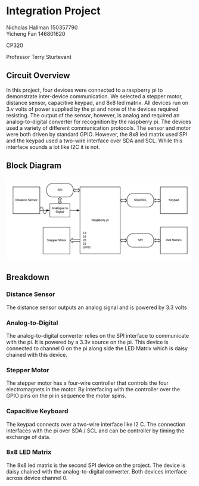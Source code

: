 # Integration Project

Nicholas Hallman 150357790  
Yicheng Fan 146801620

CP320

Professor Terry Sturtevant  

## Circuit Overview

In this project, four devices were connected to a raspberry pi to demonstrate inter-device communication. We selected a stepper motor, distance sensor, capacitive keypad, and 8x8 led matrix. All devices run on 3.v volts of power supplied by the pi and none of the devices required resisting. The output of the sensor, however, is analog and required an analog-to-digital converter for recognition by the raspberry pi. The devices used a variety of different communication protocols. The sensor and motor were both driven by standard GPIO. However, the 8x8 led matrix used SPI and the keypad used a two-wire interface over SDA and SCL. While this interface sounds a lot like I2C it is not. 

## Block Diagram

![Block Diagram](https://raw.githubusercontent.com/NicholasHallman/Integration-Project/master/Block%20Diagram.png)

## Breakdown  
### Distance Sensor  
The distance sensor outputs an analog signal and is powered by 3.3 volts
### Analog-to-Digital  
The analog-to-digital converter relies on the SPI interface to communicate with the pi. It is powered by a 3.3v source on the pi. This device is connected to channel 0 on the pi along side the LED Matrix which is daisy chained with this device. 
### Stepper Motor  
The stepper motor has a four-wire controller that controls the four electromagnets in the motor. By interfacing with the controller over the GPIO pins on the pi in sequence the motor spins. 
### Capacitive Keyboard  
The keypad connects over a two-wire interface like I2 C. The connection interfaces with the pi over SDA / SCL and can be controller by timing the exchange of data. 
### 8x8 LED Matrix  
The 8x8 led matrix is the second SPI device on the project. The device is daisy chained with the analog-to-digital converter. Both devices interface across device channel 0.